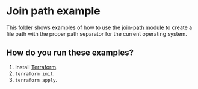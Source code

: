 # Join path example

This folder shows examples of how to use the [join-path module](https://github.com/terraform-modules-krish/terraform-aws-utilities/blob/v0.1.6/modules/join-path) to create a file path with the 
proper path separator for the current operating system. 




## How do you run these examples?

1. Install [Terraform](https://www.terraform.io/).
1. `terraform init`.
1. `terraform apply`.




